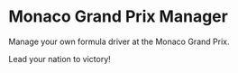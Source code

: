 # Monaco Grand Prix Manager

Manage your own formula driver at the Monaco Grand Prix.

Lead your nation to victory!
